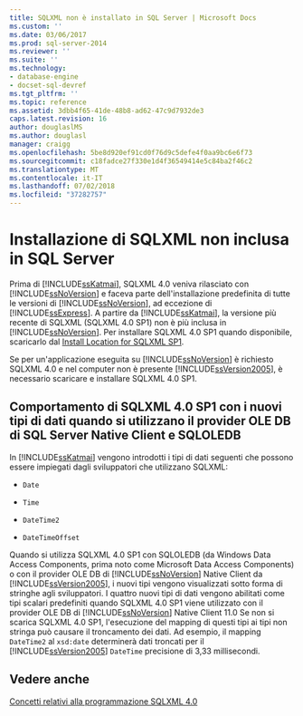 ```yaml
---
title: SQLXML non è installato in SQL Server | Microsoft Docs
ms.custom: ''
ms.date: 03/06/2017
ms.prod: sql-server-2014
ms.reviewer: ''
ms.suite: ''
ms.technology:
- database-engine
- docset-sql-devref
ms.tgt_pltfrm: ''
ms.topic: reference
ms.assetid: 3dbb4f65-41de-48b8-ad62-47c9d7932de3
caps.latest.revision: 16
author: douglaslMS
ms.author: douglasl
manager: craigg
ms.openlocfilehash: 5be8d920ef91cd0f76d9c5defe4f0aa9bc6e6f73
ms.sourcegitcommit: c18fadce27f330e1d4f36549414e5c84ba2f46c2
ms.translationtype: MT
ms.contentlocale: it-IT
ms.lasthandoff: 07/02/2018
ms.locfileid: "37282757"
---
```

# <a name="sqlxml-is-not-installed-in-sql-server"></a>Installazione di SQLXML non inclusa in SQL Server
  Prima di [!INCLUDE[ssKatmai](../../includes/sskatmai-md.md)], SQLXML 4.0 veniva rilasciato con [!INCLUDE[ssNoVersion](../../includes/ssnoversion-md.md)] e faceva parte dell'installazione predefinita di tutte le versioni di [!INCLUDE[ssNoVersion](../../includes/ssnoversion-md.md)], ad eccezione di [!INCLUDE[ssExpress](../../includes/ssexpress-md.md)]. A partire da [!INCLUDE[ssKatmai](../../includes/sskatmai-md.md)], la versione più recente di SQLXML (SQLXML 4.0 SP1) non è più inclusa in [!INCLUDE[ssNoVersion](../../includes/ssnoversion-md.md)]. Per installare SQLXML 4.0 SP1 quando disponibile, scaricarlo dal [Install Location for SQLXML SP1](http://www.microsoft.com/download/details.aspx?id=3522).  
  
 Se per un'applicazione eseguita su [!INCLUDE[ssNoVersion](../../includes/ssnoversion-md.md)] è richiesto SQLXML 4.0 e nel computer non è presente [!INCLUDE[ssVersion2005](../../includes/ssversion2005-md.md)], è necessario scaricare e installare SQLXML 4.0 SP1.  
  
## <a name="sqlxml-40-sp1-behavior-with-new-data-types-using-sqloledb-and-sql-server-native-client-ole-db-provider"></a>Comportamento di SQLXML 4.0 SP1 con i nuovi tipi di dati quando si utilizzano il provider OLE DB di SQL Server Native Client e SQLOLEDB  
 In [!INCLUDE[ssKatmai](../../includes/sskatmai-md.md)] vengono introdotti i tipi di dati seguenti che possono essere impiegati dagli sviluppatori che utilizzano SQLXML:  
  
-   `Date`  
  
-   `Time`  
  
-   `DateTime2`  
  
-   `DateTimeOffset`  
  
 Quando si utilizza SQLXML 4.0 SP1 con SQLOLEDB (da Windows Data Access Components, prima noto come Microsoft Data Access Components) o con il provider OLE DB di [!INCLUDE[ssNoVersion](../../includes/ssnoversion-md.md)] Native Client da [!INCLUDE[ssVersion2005](../../includes/ssversion2005-md.md)], i nuovi tipi vengono visualizzati sotto forma di stringhe agli sviluppatori. I quattro nuovi tipi di dati vengono abilitati come tipi scalari predefiniti quando SQLXML 4.0 SP1 viene utilizzato con il provider OLE DB di [!INCLUDE[ssNoVersion](../../includes/ssnoversion-md.md)] Native Client 11.0 Se non si scarica SQLXML 4.0 SP1, l'esecuzione del mapping di questi tipi ai tipi non stringa può causare il troncamento dei dati. Ad esempio, il mapping `DateTime2` al `xsd:date` determinerà dati troncati per il [!INCLUDE[ssVersion2005](../../includes/ssversion2005-md.md)] `DateTime` precisione di 3,33 millisecondi.  
  
## <a name="see-also"></a>Vedere anche  
 [Concetti relativi alla programmazione SQLXML 4.0](sqlxml-4-0-programming-concepts.md)  
  
  
